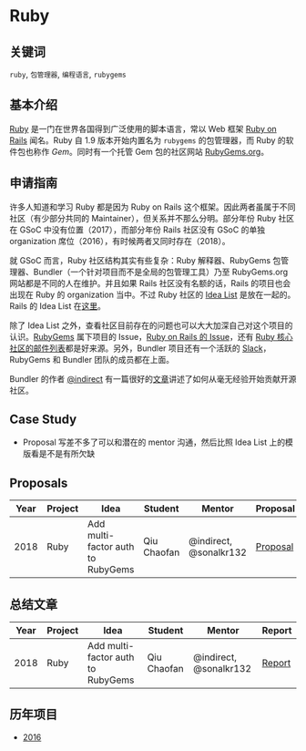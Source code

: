 # Ruby

## 关键词

`ruby`, `包管理器`, `编程语言`, `rubygems`

## 基本介绍

[Ruby](https://www.ruby-lang.org/) 是一门在世界各国得到广泛使用的脚本语言，常以 Web 框架 [Ruby on Rails](https://rubyonrails.org) 闻名。Ruby 自 1.9 版本开始内置名为 `rubygems` 的包管理器，而 Ruby 的软件包也称作 _Gem_。同时有一个托管 Gem 包的社区网站 [RubyGems.org](https://rubygems.org)。

## 申请指南

许多人知道和学习 Ruby 都是因为 Ruby on Rails 这个框架。因此两者虽属于不同社区（有少部分共同的 Maintainer），但关系并不那么分明。部分年份 Ruby 社区在 GSoC 中没有位置（2017），而部分年份 Rails 社区没有 GSoC 的单独 organization 席位（2016），有时候两者又同时存在（2018）。

就 GSoC 而言，Ruby 社区结构其实有些复杂：Ruby 解释器、RubyGems 包管理器、Bundler（一个针对项目而不是全局的包管理工具）乃至 RubyGems.org 网站都是不同的人在维护。并且如果 Rails 社区没有名额的话，Rails 的项目也会出现在 Ruby 的 organization 当中。不过 Ruby 社区的 [Idea List](https://github.com/rubygsoc/rubygsoc/wiki/Ideas-List) 是放在一起的。Rails 的 Idea List 在[这里](https://github.com/railsgsoc/ideas/wiki/2018-Ideas)。

除了 Idea List 之外，查看社区目前存在的问题也可以大大加深自己对这个项目的认识。[RubyGems](https://github.com/rubygems) 属下项目的 Issue，[Ruby on Rails 的 Issue](https://github.com/rails/rails)，还有 [Ruby 核心社区的邮件列表](https://www.ruby-lang.org/en/community/mailing-lists/)都是好来源。另外，Bundler 项目还有一个活跃的 [Slack](https://slack.bundler.io/)，RubyGems 和 Bundler 团队的成员都在上面。

Bundler 的作者 [@indirect](https://github.com/indirect) 有一篇很好的[文章](https://andre.arko.net/2016/11/12/how-to-contribute-to-open-source/)讲述了如何从毫无经验开始贡献开源社区。

## Case Study

* Proposal 写差不多了可以和潜在的 mentor 沟通，然后比照 Idea List 上的模版看是不是有所欠缺

## Proposals

| Year | Project | Idea                              | Student     | Mentor                 | Proposal                                                     |
| ---- | ------- | --------------------------------- | ----------- | ---------------------- | ------------------------------------------------------------ |
| 2018 | Ruby    | Add multi-factor auth to RubyGems | Qiu Chaofan | @indirect, @sonalkr132 | [Proposal](proposals/2018) |

## 总结文章

| Year | Project | Idea                              | Student     | Mentor                 | Report                                                       |
| ---- | ------- | --------------------------------- | ----------- | ---------------------- | ------------------------------------------------------------ |
| 2018 | Ruby    | Add multi-factor auth to RubyGems | Qiu Chaofan | @indirect, @sonalkr132 | [Report](https://gist.github.com/ecnelises/9654e59877aa336977c1409ef540e2a9) |

## 历年项目

- [2016](https://summerofcode.withgoogle.com/archive/2016/organizations/5274246683033600/)
